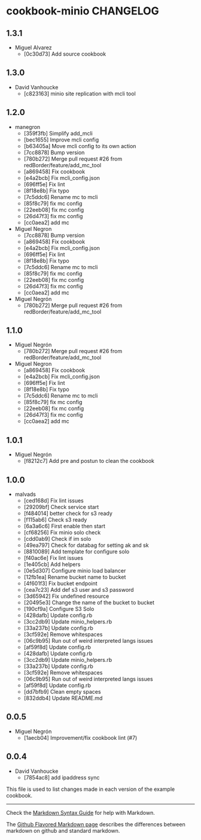 cookbook-minio CHANGELOG
===============

## 1.3.1

  - Miguel Alvarez
    - [0c30d73] Add source cookbook

## 1.3.0

  - David Vanhoucke
    - [c823163] minio site replication with mcli tool

## 1.2.0

  - manegron
    - [359f3fb] Simplify add_mcli
    - [bec1655] Improve mcli config
    - [b63405a] Move mcli config to its own action
    - [7cc8878] Bump version
    - [780b272] Merge pull request #26 from redBorder/feature/add_mc_tool
    - [a869458] Fix cookbook
    - [e4a2bcb] Fix mcli_config.json
    - [696ff5e] Fix lint
    - [8f18e8b] Fix typo
    - [7c5ddc6] Rename mc to mcli
    - [85f8c79] fix mc config
    - [22eeb08] fix mc config
    - [26d47f3] fix mc config
    - [cc0aea2] add mc
  - Miguel Negron
    - [7cc8878] Bump version
    - [a869458] Fix cookbook
    - [e4a2bcb] Fix mcli_config.json
    - [696ff5e] Fix lint
    - [8f18e8b] Fix typo
    - [7c5ddc6] Rename mc to mcli
    - [85f8c79] fix mc config
    - [22eeb08] fix mc config
    - [26d47f3] fix mc config
    - [cc0aea2] add mc
  - Miguel Negrón
    - [780b272] Merge pull request #26 from redBorder/feature/add_mc_tool

## 1.1.0

  - Miguel Negrón
    - [780b272] Merge pull request #26 from redBorder/feature/add_mc_tool
  - Miguel Negron
    - [a869458] Fix cookbook
    - [e4a2bcb] Fix mcli_config.json
    - [696ff5e] Fix lint
    - [8f18e8b] Fix typo
    - [7c5ddc6] Rename mc to mcli
    - [85f8c79] fix mc config
    - [22eeb08] fix mc config
    - [26d47f3] fix mc config
    - [cc0aea2] add mc

## 1.0.1

  - Miguel Negrón
    - [f8212c7] Add pre and postun to clean the cookbook

## 1.0.0

  - malvads
    - [ced168d] Fix lint issues
    - [29209bf] Check service start
    - [f484014] better check for s3 ready
    - [f115ab6] Check s3 ready
    - [6a3a6c6] First enable then start
    - [cf68256] Fix minio solo check
    - [cdd0ab9] Check if im solo
    - [49ea797] Check for databag for setting ak and sk
    - [8810089] Add template for configure solo
    - [f40ac6e] Fix lint issues
    - [1e405cb] Add helpers
    - [0e5d307] Configure minio load balancer
    - [12fb1ea] Rename bucket name to bucket
    - [4f601f3] Fix bucket endpoint
    - [cea7c23] Add def s3 user and s3 password
    - [3d65942] Fix undefined resource
    - [20495e3] Change the name of the bucket to bucket
    - [190cf9a] Configure S3 Solo
    - [428dafb] Update config.rb
    - [3cc2db9] Update minio_helpers.rb
    - [33a237b] Update config.rb
    - [3cf592e] Remove whitespaces
    - [06c9b95] Run out of weird  interpreted langs issues
    - [af59f8d] Update config.rb
    - [428dafb] Update config.rb
    - [3cc2db9] Update minio_helpers.rb
    - [33a237b] Update config.rb
    - [3cf592e] Remove whitespaces
    - [06c9b95] Run out of weird  interpreted langs issues
    - [af59f8d] Update config.rb
    - [dd7bfb9] Clean empty spaces
    - [832ddb4] Update README.md

## 0.0.5

  - Miguel Negrón
    - [1aecb04] Improvement/fix cookbook lint (#7)

## 0.0.4

  - David Vanhoucke
    - [7854ac8] add ipaddress sync

This file is used to list changes made in each version of the example cookbook.

- - -
Check the [Markdown Syntax Guide](http://daringfireball.net/projects/markdown/syntax) for help with Markdown.

The [Github Flavored Markdown page](http://github.github.com/github-flavored-markdown/) describes the differences between markdown on github and standard markdown.
